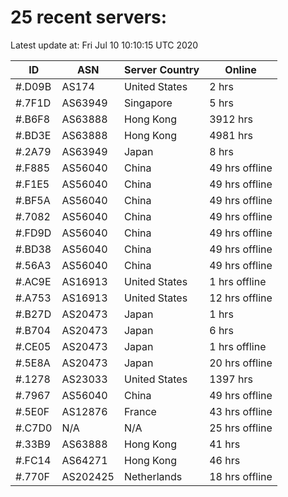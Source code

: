 # 25 recent servers:

Latest update at: Fri Jul 10 10:10:15 UTC 2020

| ID | ASN | Server Country | Online |
| -- | --- | -------------- | ------ |
| #.D09B | AS174 | United States | 2 hrs |
| #.7F1D | AS63949 | Singapore | 5 hrs |
| #.B6F8 | AS63888 | Hong Kong | 3912 hrs |
| #.BD3E | AS63888 | Hong Kong | 4981 hrs |
| #.2A79 | AS63949 | Japan | 8 hrs |
| #.F885 | AS56040 | China | 49 hrs offline |
| #.F1E5 | AS56040 | China | 49 hrs offline |
| #.BF5A | AS56040 | China | 49 hrs offline |
| #.7082 | AS56040 | China | 49 hrs offline |
| #.FD9D | AS56040 | China | 49 hrs offline |
| #.BD38 | AS56040 | China | 49 hrs offline |
| #.56A3 | AS56040 | China | 49 hrs offline |
| #.AC9E | AS16913 | United States | 1 hrs offline |
| #.A753 | AS16913 | United States | 12 hrs offline |
| #.B27D | AS20473 | Japan | 1 hrs |
| #.B704 | AS20473 | Japan | 6 hrs |
| #.CE05 | AS20473 | Japan | 1 hrs offline |
| #.5E8A | AS20473 | Japan | 20 hrs offline |
| #.1278 | AS23033 | United States | 1397 hrs |
| #.7967 | AS56040 | China | 49 hrs offline |
| #.5E0F | AS12876 | France | 43 hrs offline |
| #.C7D0 | N/A | N/A | 25 hrs offline |
| #.33B9 | AS63888 | Hong Kong | 41 hrs |
| #.FC14 | AS64271 | Hong Kong | 46 hrs |
| #.770F | AS202425 | Netherlands | 18 hrs offline |


